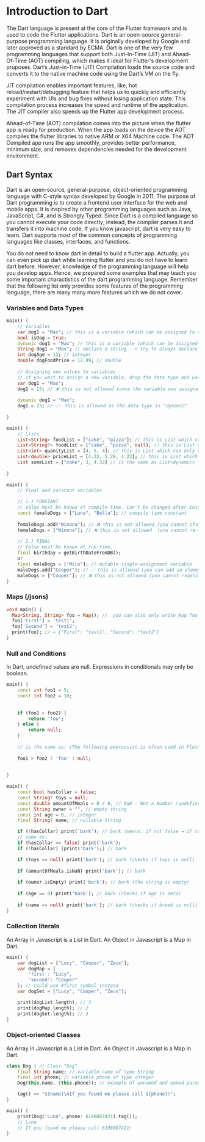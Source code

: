 # Introduction to Dart

The Dart language is present at the core of the Flutter framework and is used to code the Flutter applications. Dart is an open-source general-purpose programming language. It is originally developed by Google and later approved as a standard by ECMA. Dart is one of the very few programming languages that support both Just-In-Time (JIT) and Ahead-Of-Time (AOT) compiling, which makes it ideal for Flutter's development pruposes. Dart’s Just-in-Time (JIT) Compilation loads the source code and converts it to the native machine code using the Dart’s VM on the fly. 

JIT compilation enables important features, like, hot reload/restart/debugging feature that helps us to quickly and efficiently experiment with UIs and bug fixes without losing application state. This compilation process increases the speed and runtime of the application. The JIT compiler also speeds up the Flutter app development process.

Ahead-of-Time (AOT) compilation comes into the picture when the flutter app is ready for production. When the app loads on the device the AOT compiles the flutter libraries to native ARM or X64 Machine code. The AOT Compiled app runs the app smoothly, provides better performance, minimum size, and removes dependencies needed for the development environment.


## Dart Syntax

​​Dart is an open-source, general-purpose, object-oriented programming language with C-style syntax developed by Google in 2011. The purpose of Dart programming is to create a frontend user interface for the web and mobile apps. It is inspired by other programming languages such as Java, JavaScript, C#, and is Strongly Typed. Since Dart is a compiled language so you cannot execute your code directly; instead, the compiler parses it and transfers it into machine code. If you know javascript, dart is very easy to learn. Dart supports most of the common concepts of programming languages like classes, interfaces, and functions. 

You do not need to know dart in detail to build a flutter app. Actually, you can even pick up dart while learning flutter and you do not have to learn dart before. However, knowledge of the programming language will help you develop apps. Hence, we prepared some examples that may teach you some important charactistics of the dart programming language. Remember that the following list only provides some features of the programming language, there are many many more features which we do not cover.



### Variables and Data Types
``` dart linenums="1"
main() {
    // Variables
    var dog1 = "Max"; // this is a variable (which can be assigned to values of different data types)
    bool isDog = true;
    dynamic dog1 = "Max"; // this is a variable (which can be assigned to values of different data types - and reassigned with values of different data types)
    String dog1 = "Max"; // declare a string --> try to always declare the type of your variable
    int dogAge = 12; // integer
    double dogFoodPrice = 12.99; // double
    
    // Assigning new values to variables
    // if you want to assign a new variable, drop the data type and use the same name:
    var dog1 = "Max";
    dog1 = 23; // ❌ this is not allowed (once the variable was assigned to a string value, it must remain a string variable)
    
    dynamic dog1 = "Max";
    dog1 = 23; // ✅  this is allowed as the data type is "dynamic"
      
}
```

``` dart linenums="1"
main() {
    // Lists
    List<String> foodList = ["cake", "pizza"]; // this is List which can only contain strings
    List<String?> foodList = ["cake", "pizza", null]; // this is List which can only contain strings and nulls
    List<int> quanityList = [4, 5, 4]; // this is List which can only contain integers
    List<double> priceList = [4.32, 5.29, 4.22]; // this is List which can only contain doubles
    List someList = ["cake", 3, 4.32] // is the same as List<dynamic>
      
}
```

``` dart linenums="1"
main() {
    // final and constant variables
    
    // 1.) CONSTANT
    // Value must be known at compile-time. Can't be changed after initialized.
    const femaleDogs = ["Luna", "Bella"]; // compile time constant
    
    femaleDogs.add("Winona"); // ❌ this is not allowed (you cannot change the variable)
    femaleDogs = ["Winona"]; // ❌ this is not allowed  (you cannot re-assign the variable)
    
    // 2.) FINAL
    // Value must be known at run-time, 
    final birthday = getBirthDateFromDB();
    or
    final maleDogs = ["Milo"]; // mutable single-assignment variable
    maleDogs.add("Cooper"); // ✅ this is allowed (you can add an element to the list)
    maleDogs = ["Cooper"]; // ❌ this is not allowed (you cannot reassign the variable)
}
```

### Maps (/jsons)
``` dart linenums="1"
void main() { 
  Map<String, String> foo = Map(); //  you can also only write Map foo = {};
  foo['First'] = 'test1'; 
  foo['Second'] = 'test2'; 
  print(foo); // = {"First": "test1", "Second": "test2"}
}  
```


### Null and Conditions
In Dart, undefined values are null. Expressions in conditionals may only be boolean.

``` dart linenums="1"
main() {
    const int foo1 = 5;
    const int foo2 = 10;
    
    
    if (foo1 > foo2) {
        return 'foo';
    } else {
        return null;
    }
    
    // is the same as: (The following expression is often used in Flutter)
    
    foo1 > foo2 ? 'foo' : null;
    
    
}
```

``` dart linenums="1"
main() {
    const bool hasCollar = false;
    const String? toys = null;
    const double amountOfMeals = 0 / 0, // NaN - Not a Number (undefined)
    const String owner = "", // empty string
    const int age = 0, // integer
    final String? name; // nullable String

    if (!hasCollar) print('bark'); // bark (means: if not false → if true)
    // same as: 
    if (hasCollar == false) print('bark');
    if (!hasCollar) {print('bark');} // bark 

    if (toys == null) print('bark'); // bark (checks if toys is null)
    
    if (amountOfMeals.isNaN) print('bark'); // bark
    
    if (owner.isEmpty) print('bark'); // bark (the string is empty)
    
    if (age == 0) print('bark'); // bark (checks if age is zero)
    
    if (name == null) print('bark'); // bark (checks if breed is null) 
}
```


### Collection literals
An Array in Javascript is a List in Dart. An Object in Javascript is a Map in Dart.
``` dart linenums="1"
main() {
    var dogList = ["Lucy", "Cooper", "Zeus"];
    var dogMap = {
        'first': "Lucy",
        'second': "Cooper"
    }; // could use #first symbol instead
    var dogSet = {"Lucy", "Cooper", "Zeus"};

    print(dogList.length); // 3
    print(dogMap.length); // 2
    print(dogSet.length); // 3  
}
```
### Object-oriented Classes
An Array in Javascript is a List in Dart. An Object in Javascript is a Map in Dart.
``` dart linenums="1"
class Dog { // Class “Dog”
    final String name; // variable name of type String
    final int phone; // variable phone of type integer
    Dog(this.name, {this.phone}); // example of unnamed and named parameter

    tag() => "${name}\nIf you found me please call ${phone}!";
}

main() {
    print(Dog('Luna', phone: 6198887421).tag());
    // Luna
    // If you found me please call 6198887421!
}
```

